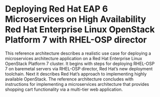 # Deploying Red Hat EAP 6 Microservices on High Availability Red Hat Enterprise Linux OpenStack Platform 7 with RHEL-OSP director

This reference architecture describes a realistic use case for deploying a microservices architecture application on a Red Hat Enterprise Linux OpenStack Platform 7 cluster. It begins with steps for deploying RHEL-OSP 7 on baremetal servers via RHEL-OSP director, Red Hat’s new deployment toolchain. Next it describes Red Hat’s approach to implementing highly available OpenStack. The reference architecture concludes with instructions for implementing a microservices architecture that provides shopping cart functionality via a multi-tier web application.
